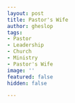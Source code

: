 ```yaml
---
layout: post
title: Pastor's Wife
author: gheslop
tags:
- Pastor
- Leadership
- Church
- Ministry
- Pastor's Wife
image: ''
featured: false
hidden: false

---
```

